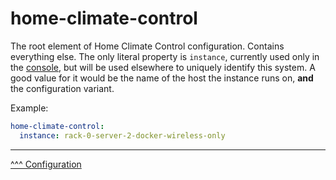 home-climate-control
==
The root element of Home Climate Control configuration. Contains everything else.
The only literal property is `instance`, currently used only in the [console](./console.md), but will be used elsewhere to uniquely identify this system.
A good value for it would be the name of the host the instance runs on, **and** the configuration variant.

Example:

```yaml
home-climate-control:
  instance: rack-0-server-2-docker-wireless-only
```

---
[^^^ Configuration](./index.md)
